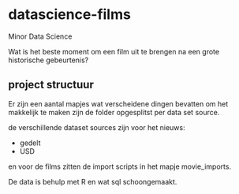 # datascience-films
Minor Data Science

Wat is het beste moment om een film uit te brengen na een grote historische gebeurtenis?

## project structuur

Er zijn een aantal mapjes wat verscheidene dingen bevatten
om het makkelijk te maken zijn de folder opgesplitst per data set source.

de verschillende dataset sources zijn voor het nieuws:
- gedelt
- USD

en voor de films zitten de import scripts in het mapje movie_imports.

De data is behulp met R en wat sql schoongemaakt. 